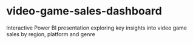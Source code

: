 # video-game-sales-dashboard
Interactive Power BI presentation exploring key insights into video game sales by region, platform and genre
